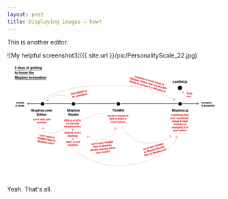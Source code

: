 ```yaml
---
layout: post
title: Displaying images – how?
---
```


This is another editor.

![My helpful screenshot3]({{ site.url }}/pic/PersonalityScale_22.jpg)
![My helpful screenshot5](/pic/MakingSenseOutOfMapbox.jpg)

Yeah. That's all.
